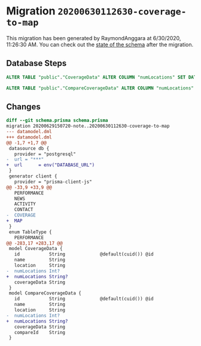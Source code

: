 # Migration `20200630112630-coverage-to-map`

This migration has been generated by RaymondAnggara at 6/30/2020, 11:26:30 AM.
You can check out the [state of the schema](./schema.prisma) after the migration.

## Database Steps

```sql
ALTER TABLE "public"."CoverageData" ALTER COLUMN "numLocations" SET DATA TYPE text ;

ALTER TABLE "public"."CompareCoverageData" ALTER COLUMN "numLocations" SET DATA TYPE text ;
```

## Changes

```diff
diff --git schema.prisma schema.prisma
migration 20200629150720-note..20200630112630-coverage-to-map
--- datamodel.dml
+++ datamodel.dml
@@ -1,7 +1,7 @@
 datasource db {
   provider = "postgresql"
-  url = "***"
+  url      = env("DATABASE_URL")
 }
 generator client {
   provider = "prisma-client-js"
@@ -33,9 +33,9 @@
   PERFORMANCE
   NEWS
   ACTIVITY
   CONTACT
-  COVERAGE
+  MAP
 }
 enum TableType {
   PERFORMANCE
@@ -283,17 +283,17 @@
 model CoverageData {
   id           String             @default(cuid()) @id
   name         String
   location     String
-  numLocations Int?
+  numLocations String?
   coverageData String
 }
 model CompareCoverageData {
   id           String             @default(cuid()) @id
   name         String
   location     String
-  numLocations Int?
+  numLocations String?
   coverageData String
   compareId    String
 }
```


